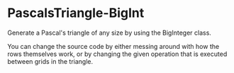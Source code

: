 # PascalsTriangle-BigInt
Generate a Pascal's triangle of any size by using the BigInteger class.

You can change the source code by either messing around with how the rows themselves work, or by changing the given operation that is executed between grids in the triangle.
